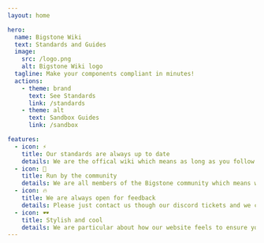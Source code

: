 ```yaml
---
layout: home

hero:
  name: Bigstone Wiki
  text: Standards and Guides
  image:
    src: /logo.png
    alt: Bigstone Wiki logo
  tagline: Make your components compliant in minutes!
  actions:
    - theme: brand
      text: See Standards
      link: /standards
    - theme: alt
      text: Sandbox Guides
      link: /sandbox

features:
  - icon: ⚡️
    title: Our standards are always up to date
    details: We are the offical wiki which means as long as you follow our standards, you're safe!
  - icon: 🎉
    title: Run by the community
    details: We are all members of the Bigstone community which means we think how you do.
  - icon: 🔥
    title: We are always open for feedback
    details: Please just contact us though our discord tickets and we can help you!
  - icon: 🕶
    title: Stylish and cool
    details: We are particular about how our website feels to ensure you like using it.
---
```

